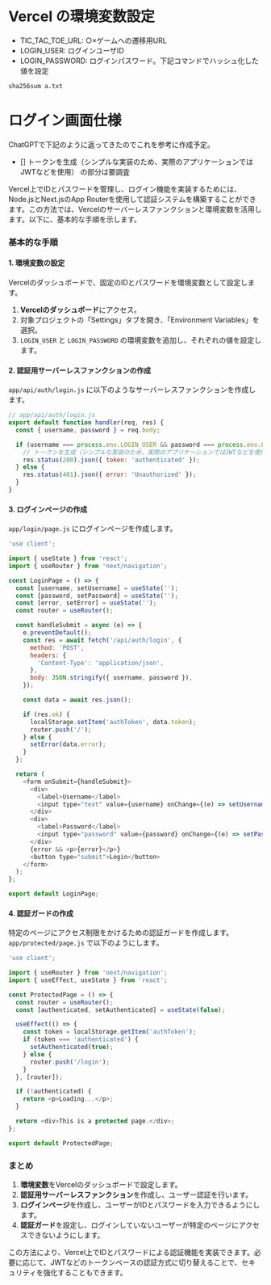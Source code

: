 # Vercel の環境変数設定

- TIC_TAC_TOE_URL: ○×ゲームへの遷移用URL
- LOGIN_USER: ログインユーザID
- LOGIN_PASSWORD: ログインパスワード。下記コマンドでハッシュ化した値を設定

```
sha256sum a.txt
```
# ログイン画面仕様

ChatGPTで下記のように返ってきたのでこれを参考に作成予定。

- [] トークンを生成（シンプルな実装のため、実際のアプリケーションではJWTなどを使用） の部分は要調査

Vercel上でIDとパスワードを管理し、ログイン機能を実装するためには、Node.jsとNext.jsのApp Routerを使用して認証システムを構築することができます。この方法では、Vercelのサーバーレスファンクションと環境変数を活用します。以下に、基本的な手順を示します。

### 基本的な手順

#### 1. 環境変数の設定

Vercelのダッシュボードで、固定のIDとパスワードを環境変数として設定します。

1. **Vercelのダッシュボード**にアクセス。
2. 対象プロジェクトの「Settings」タブを開き、「Environment Variables」を選択。
3. `LOGIN_USER` と `LOGIN_PASSWORD` の環境変数を追加し、それぞれの値を設定します。

#### 2. 認証用サーバーレスファンクションの作成

`app/api/auth/login.js` に以下のようなサーバーレスファンクションを作成します。

```javascript
// app/api/auth/login.js
export default function handler(req, res) {
  const { username, password } = req.body;

  if (username === process.env.LOGIN_USER && password === process.env.LOGIN_PASSWORD) {
    // トークンを生成（シンプルな実装のため、実際のアプリケーションではJWTなどを使用）
    res.status(200).json({ token: 'authenticated' });
  } else {
    res.status(401).json({ error: 'Unauthorized' });
  }
}
```

#### 3. ログインページの作成

`app/login/page.js` にログインページを作成します。

```javascript
'use client';

import { useState } from 'react';
import { useRouter } from 'next/navigation';

const LoginPage = () => {
  const [username, setUsername] = useState('');
  const [password, setPassword] = useState('');
  const [error, setError] = useState('');
  const router = useRouter();

  const handleSubmit = async (e) => {
    e.preventDefault();
    const res = await fetch('/api/auth/login', {
      method: 'POST',
      headers: {
        'Content-Type': 'application/json',
      },
      body: JSON.stringify({ username, password }),
    });

    const data = await res.json();

    if (res.ok) {
      localStorage.setItem('authToken', data.token);
      router.push('/');
    } else {
      setError(data.error);
    }
  };

  return (
    <form onSubmit={handleSubmit}>
      <div>
        <label>Username</label>
        <input type="text" value={username} onChange={(e) => setUsername(e.target.value)} required />
      </div>
      <div>
        <label>Password</label>
        <input type="password" value={password} onChange={(e) => setPassword(e.target.value)} required />
      </div>
      {error && <p>{error}</p>}
      <button type="submit">Login</button>
    </form>
  );
};

export default LoginPage;
```

#### 4. 認証ガードの作成

特定のページにアクセス制限をかけるための認証ガードを作成します。`app/protected/page.js` で以下のようにします。

```javascript
'use client';

import { useRouter } from 'next/navigation';
import { useEffect, useState } from 'react';

const ProtectedPage = () => {
  const router = useRouter();
  const [authenticated, setAuthenticated] = useState(false);

  useEffect(() => {
    const token = localStorage.getItem('authToken');
    if (token === 'authenticated') {
      setAuthenticated(true);
    } else {
      router.push('/login');
    }
  }, [router]);

  if (!authenticated) {
    return <p>Loading...</p>;
  }

  return <div>This is a protected page.</div>;
};

export default ProtectedPage;
```

### まとめ

1. **環境変数**をVercelのダッシュボードで設定します。
2. **認証用サーバーレスファンクション**を作成し、ユーザー認証を行います。
3. **ログインページ**を作成し、ユーザーがIDとパスワードを入力できるようにします。
4. **認証ガード**を設定し、ログインしていないユーザーが特定のページにアクセスできないようにします。

この方法により、Vercel上でIDとパスワードによる認証機能を実装できます。必要に応じて、JWTなどのトークンベースの認証方式に切り替えることで、セキュリティを強化することもできます。